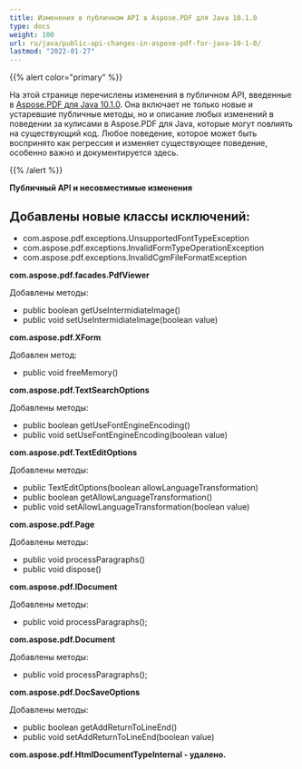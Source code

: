 ```yaml
---
title: Изменения в публичном API в Aspose.PDF для Java 10.1.0
type: docs
weight: 100
url: ru/java/public-api-changes-in-aspose-pdf-for-java-10-1-0/
lastmod: "2022-01-27"
---
```


{{% alert color="primary" %}}

На этой странице перечислены изменения в публичном API, введенные в [Aspose.PDF для Java 10.1.0](http://www.aspose.com/community/files/72/java-components/aspose.pdf-for-java/entry615512.aspx). Она включает не только новые и устаревшие публичные методы, но и описание любых изменений в поведении за кулисами в Aspose.PDF для Java, которые могут повлиять на существующий код. Любое поведение, которое может быть воспринято как регрессия и изменяет существующее поведение, особенно важно и документируется здесь.

{{% /alert %}}


**Публичный API и несовместимые изменения**

## Добавлены новые классы исключений:

- com.aspose.pdf.exceptions.UnsupportedFontTypeException
- com.aspose.pdf.exceptions.InvalidFormTypeOperationException
- com.aspose.pdf.exceptions.InvalidCgmFileFormatException

**com.aspose.pdf.facades.PdfViewer**


Добавлены методы:

- public boolean getUseIntermidiateImage()  
- public void setUseIntermidiateImage(boolean value)

**com.aspose.pdf.XForm**

Добавлен метод:

- public void freeMemory()

**com.aspose.pdf.TextSearchOptions**

Добавлены методы:

- public boolean getUseFontEngineEncoding()  
- public void setUseFontEngineEncoding(boolean value)

**com.aspose.pdf.TextEditOptions**

Добавлены методы:

- public TextEditOptions(boolean allowLanguageTransformation)  
- public boolean getAllowLanguageTransformation()  
- public void setAllowLanguageTransformation(boolean value)

**com.aspose.pdf.Page**

Добавлены методы:

- public void processParagraphs()  
- public void dispose()

**com.aspose.pdf.IDocument**

Добавлены методы:

- public void processParagraphs();

**com.aspose.pdf.Document**

Добавлены методы:

- public void processParagraphs();

**com.aspose.pdf.DocSaveOptions**

Добавлены методы:

- public boolean getAddReturnToLineEnd()  
- public void setAddReturnToLineEnd(boolean value)

**com.aspose.pdf.HtmlDocumentTypeInternal - удалено.**
